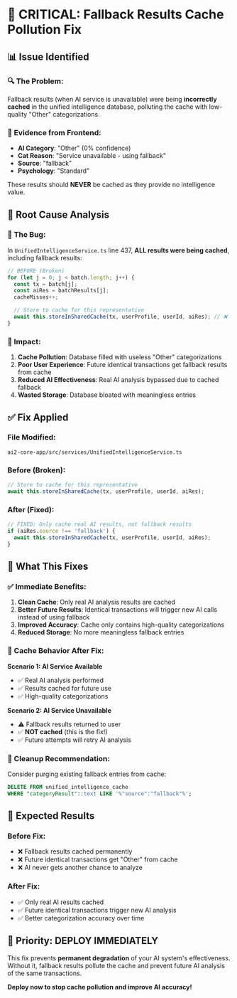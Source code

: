 # 🚨 CRITICAL: Fallback Results Cache Pollution Fix

## 📊 Issue Identified

### **🔍 The Problem:**
Fallback results (when AI service is unavailable) were being **incorrectly cached** in the unified intelligence database, polluting the cache with low-quality "Other" categorizations.

### **🎯 Evidence from Frontend:**
- **AI Category**: "Other" (0% confidence)
- **Cat Reason**: "Service unavailable - using fallback"
- **Source**: "fallback"
- **Psychology**: "Standard"

These results should **NEVER** be cached as they provide no intelligence value.

## 🔧 Root Cause Analysis

### **🚨 The Bug:**
In `UnifiedIntelligenceService.ts` line 437, **ALL results were being cached**, including fallback results:

```typescript
// BEFORE (Broken)
for (let j = 0; j < batch.length; j++) {
  const tx = batch[j];
  const aiRes = batchResults[j];
  cacheMisses++;

  // Store to cache for this representative
  await this.storeInSharedCache(tx, userProfile, userId, aiRes); // ❌ Caches fallback!
}
```

### **🎯 Impact:**
1. **Cache Pollution**: Database filled with useless "Other" categorizations
2. **Poor User Experience**: Future identical transactions get fallback results from cache
3. **Reduced AI Effectiveness**: Real AI analysis bypassed due to cached fallback
4. **Wasted Storage**: Database bloated with meaningless entries

## ✅ Fix Applied

### **File Modified:**
`ai2-core-app/src/services/UnifiedIntelligenceService.ts`

### **Before (Broken):**
```typescript
// Store to cache for this representative
await this.storeInSharedCache(tx, userProfile, userId, aiRes);
```

### **After (Fixed):**
```typescript
// FIXED: Only cache real AI results, not fallback results
if (aiRes.source !== 'fallback') {
  await this.storeInSharedCache(tx, userProfile, userId, aiRes);
}
```

## 🎯 What This Fixes

### **✅ Immediate Benefits:**
1. **Clean Cache**: Only real AI analysis results are cached
2. **Better Future Results**: Identical transactions will trigger new AI calls instead of using fallback
3. **Improved Accuracy**: Cache only contains high-quality categorizations
4. **Reduced Storage**: No more meaningless fallback entries

### **🔄 Cache Behavior After Fix:**

**Scenario 1: AI Service Available**
- ✅ Real AI analysis performed
- ✅ Results cached for future use
- ✅ High-quality categorizations

**Scenario 2: AI Service Unavailable**
- ⚠️ Fallback results returned to user
- ✅ **NOT cached** (this is the fix!)
- ✅ Future attempts will retry AI analysis

### **🧹 Cleanup Recommendation:**
Consider purging existing fallback entries from cache:
```sql
DELETE FROM unified_intelligence_cache 
WHERE "categoryResult"::text LIKE '%"source":"fallback"%';
```

## 🚀 Expected Results

### **Before Fix:**
- ❌ Fallback results cached permanently
- ❌ Future identical transactions get "Other" from cache
- ❌ AI never gets another chance to analyze

### **After Fix:**
- ✅ Only real AI results cached
- ✅ Future identical transactions trigger new AI analysis
- ✅ Better categorization accuracy over time

## 🎯 Priority: DEPLOY IMMEDIATELY

This fix prevents **permanent degradation** of your AI system's effectiveness. Without it, fallback results pollute the cache and prevent future AI analysis of the same transactions.

**Deploy now to stop cache pollution and improve AI accuracy!**
